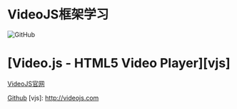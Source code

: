 # VideoJS框架学习
![GitHub](https://camo.githubusercontent.com/0af60e718ce6f8c9f31543c210af3a74e77681c6/687474703a2f2f766964656f6a732e636f6d2f696d672f6c6f676f2e706e67 "GitHub,Social Coding")

# [Video.js - HTML5 Video Player][vjs]

[VideoJS官网](http://videojs.com/ "VideoJS.com")

[Github](https://github.com/videojs "VideoJS")
[vjs]: http://videojs.com
